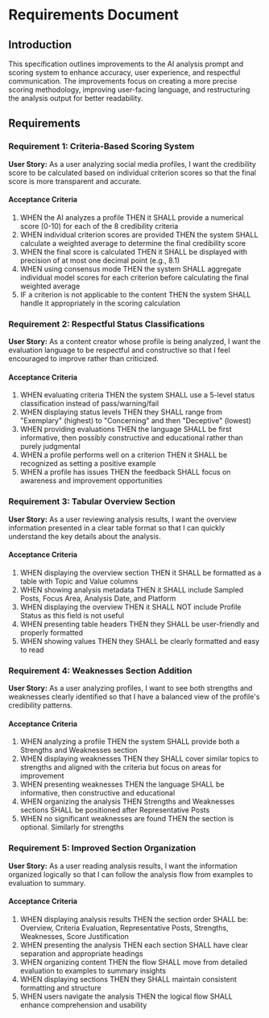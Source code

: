 # Requirements Document

## Introduction

This specification outlines improvements to the AI analysis prompt and scoring system to enhance accuracy, user experience, and respectful communication. The improvements focus on creating a more precise scoring methodology, improving user-facing language, and restructuring the analysis output for better readability.

## Requirements

### Requirement 1: Criteria-Based Scoring System

**User Story:** As a user analyzing social media profiles, I want the credibility score to be calculated based on individual criterion scores so that the final score is more transparent and accurate.

#### Acceptance Criteria

1. WHEN the AI analyzes a profile THEN it SHALL provide a numerical score (0-10) for each of the 8 credibility criteria
2. WHEN individual criterion scores are provided THEN the system SHALL calculate a weighted average to determine the final credibility score
3. WHEN the final score is calculated THEN it SHALL be displayed with precision of at most one decimal point (e.g., 8.1)
4. WHEN using consensus mode THEN the system SHALL aggregate individual model scores for each criterion before calculating the final weighted average
5. IF a criterion is not applicable to the content THEN the system SHALL handle it appropriately in the scoring calculation

### Requirement 2: Respectful Status Classifications

**User Story:** As a content creator whose profile is being analyzed, I want the evaluation language to be respectful and constructive so that I feel encouraged to improve rather than criticized.

#### Acceptance Criteria

1. WHEN evaluating criteria THEN the system SHALL use a 5-level status classification instead of pass/warning/fail
2. WHEN displaying status levels THEN they SHALL range from "Exemplary" (highest) to "Concerning" and then "Deceptive" (lowest)
3. WHEN providing evaluations THEN the language SHALL be first informative, then possibly constructive and educational rather than purely judgmental
4. WHEN a profile performs well on a criterion THEN it SHALL be recognized as setting a positive example
5. WHEN a profile has issues THEN the feedback SHALL focus on awareness and improvement opportunities

### Requirement 3: Tabular Overview Section

**User Story:** As a user reviewing analysis results, I want the overview information presented in a clear table format so that I can quickly understand the key details about the analysis.

#### Acceptance Criteria

1. WHEN displaying the overview section THEN it SHALL be formatted as a table with Topic and Value columns
2. WHEN showing analysis metadata THEN it SHALL include Sampled Posts, Focus Area, Analysis Date, and Platform
3. WHEN displaying the overview THEN it SHALL NOT include Profile Status as this field is not useful
4. WHEN presenting table headers THEN they SHALL be user-friendly and properly formatted
5. WHEN showing values THEN they SHALL be clearly formatted and easy to read

### Requirement 4: Weaknesses Section Addition

**User Story:** As a user analyzing profiles, I want to see both strengths and weaknesses clearly identified so that I have a balanced view of the profile's credibility patterns.

#### Acceptance Criteria

1. WHEN analyzing a profile THEN the system SHALL provide both a Strengths and Weaknesses section
2. WHEN displaying weaknesses THEN they SHALL cover similar topics to strengths and aligned with the criteria but focus on areas for improvement
3. WHEN presenting weaknesses THEN the language SHALL be informative, then constructive and educational
4. WHEN organizing the analysis THEN Strengths and Weaknesses sections SHALL be positioned after Representative Posts
5. WHEN no significant weaknesses are found THEN the section is optional. Similarly for strengths

### Requirement 5: Improved Section Organization

**User Story:** As a user reading analysis results, I want the information organized logically so that I can follow the analysis flow from examples to evaluation to summary.

#### Acceptance Criteria

1. WHEN displaying analysis results THEN the section order SHALL be: Overview, Criteria Evaluation, Representative Posts, Strengths, Weaknesses, Score Justification
2. WHEN presenting the analysis THEN each section SHALL have clear separation and appropriate headings
3. WHEN organizing content THEN the flow SHALL move from detailed evaluation to examples to summary insights
4. WHEN displaying sections THEN they SHALL maintain consistent formatting and structure
5. WHEN users navigate the analysis THEN the logical flow SHALL enhance comprehension and usability
